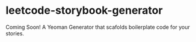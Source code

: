 # leetcode-storybook-generator
Coming Soon! A Yeoman Generator that scafolds boilerplate code for your stories.
